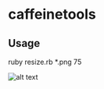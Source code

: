 # caffeinetools


## Usage

ruby resize.rb *.png 75


![alt text](https://github.com/arunabhdas/caffeinetools/blob/master/screenshots/screenshot_1.png "Screnshot 1")

